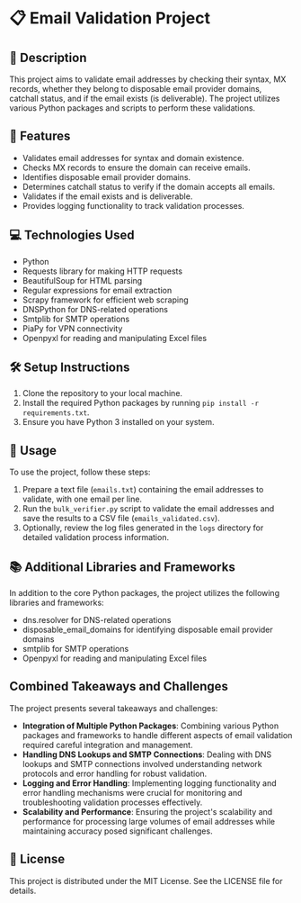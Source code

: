 # 📋 Email Validation Project

## 📝 Description

This project aims to validate email addresses by checking their syntax, MX records, whether they belong to disposable email provider domains, catchall status, and if the email exists (is deliverable). The project utilizes various Python packages and scripts to perform these validations.

## 🌟 Features

- Validates email addresses for syntax and domain existence.
- Checks MX records to ensure the domain can receive emails.
- Identifies disposable email provider domains.
- Determines catchall status to verify if the domain accepts all emails.
- Validates if the email exists and is deliverable.
- Provides logging functionality to track validation processes.

## 💻 Technologies Used

- Python
- Requests library for making HTTP requests
- BeautifulSoup for HTML parsing
- Regular expressions for email extraction
- Scrapy framework for efficient web scraping
- DNSPython for DNS-related operations
- Smtplib for SMTP operations
- PiaPy for VPN connectivity
- Openpyxl for reading and manipulating Excel files

## 🛠️ Setup Instructions

1. Clone the repository to your local machine.
2. Install the required Python packages by running `pip install -r requirements.txt`.
3. Ensure you have Python 3 installed on your system.

## 🚀 Usage

To use the project, follow these steps:

1. Prepare a text file (`emails.txt`) containing the email addresses to validate, with one email per line.
2. Run the `bulk_verifier.py` script to validate the email addresses and save the results to a CSV file (`emails_validated.csv`).
3. Optionally, review the log files generated in the `logs` directory for detailed validation process information.

## 📚 Additional Libraries and Frameworks

In addition to the core Python packages, the project utilizes the following libraries and frameworks:

- dns.resolver for DNS-related operations
- disposable_email_domains for identifying disposable email provider domains
- smtplib for SMTP operations
- Openpyxl for reading and manipulating Excel files

## Combined Takeaways and Challenges

The project presents several takeaways and challenges:

- **Integration of Multiple Python Packages**: Combining various Python packages and frameworks to handle different aspects of email validation required careful integration and management.
- **Handling DNS Lookups and SMTP Connections**: Dealing with DNS lookups and SMTP connections involved understanding network protocols and error handling for robust validation.
- **Logging and Error Handling**: Implementing logging functionality and error handling mechanisms were crucial for monitoring and troubleshooting validation processes effectively.
- **Scalability and Performance**: Ensuring the project's scalability and performance for processing large volumes of email addresses while maintaining accuracy posed significant challenges.

## 📄 License

This project is distributed under the MIT License. See the LICENSE file for details.